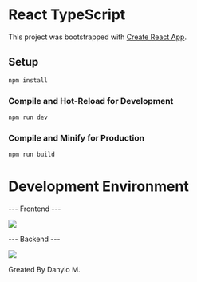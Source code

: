 # React TypeScript

This project was bootstrapped with [Create React App](https://github.com/facebook/create-react-app).

## Setup

```sh
npm install
```

### Compile and Hot-Reload for Development

```sh
npm run dev
```

### Compile and Minify for Production

```sh
npm run build
```

# Development Environment

--- Frontend ---

<p align="left">
  <a href="https://skillicons.dev">
    <img src="https://skillicons.dev/icons?i=react,ts,js,redux,tailwind" />
  </a>
</p>

--- Backend ---

<p align="left">
  <a href="https://skillicons.dev">
    <img src="https://skillicons.dev/icons?i=express,mongo" />
  </a>
</p>

Greated By Danylo M.

